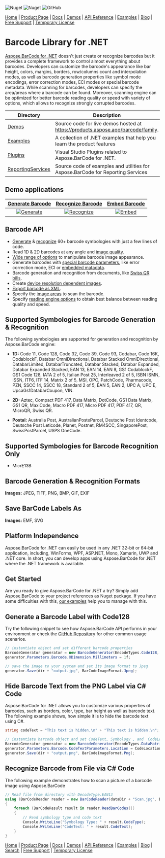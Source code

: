 ![Nuget](https://img.shields.io/nuget/v/Aspose.Barcode) ![Nuget](https://img.shields.io/nuget/dt/Aspose.Barcode) ![GitHub](https://img.shields.io/github/license/aspose-barcode/Aspose.Barcode-for-.NET)

[Home](https://www.aspose.com/) | [Product Page](https://products.aspose.com/barcode/net) | [Docs](https://docs.aspose.com/barcode/net/) | [Demos](https://products.aspose.app/barcode/family) | [API Reference](https://apireference.aspose.com/barcode/net) | [Examples](https://github.com/aspose-barcode/Aspose.BarCode-for-.NET) | [Blog](https://blog.aspose.com/category/barcode/) | [Free Support](https://forum.aspose.com/c/barcode) | [Temporary License](https://purchase.aspose.com/temporary-license)

# Barcode Library for .NET
[Aspose.BarCode for .NET](https://products.aspose.com/barcode/net) doesn't just create or recognize barcodes but it provides a complete framework to control almost everything about barcodes. Developers can customize the barcode's appearance like bar height, colors, margins, borders, row/columns count and interpolation modes, as well as barcode generation properties like symbol mode encodings, error correction modes, ECI modes or special barcode metadata. While scanning for barcodes, developers can specify the area/areas where a barcode can be found. Moreover, scanning engine can be optimized for better barcode reading quality or speed with variety of options, which allows to recognize strongly corrupted barcodes.

Directory | Description
-|-
[Demos](Demos) | Source code for live demos hosted at https://products.aspose.app/barcode/family.
[Examples](Examples) | A collection of .NET examples that help you learn the product features
[Plugins](Plugins) | Visual Studio Plugins related to Aspose.BarCode for .NET.
[ReportingServices](ReportingServices) | Source code of examples and utilities for Aspose.BarCode for Reporting Services

## Demo applications

[Generate Barcode](https://products.aspose.app/barcode/generate) | [Recognize Barcode](https://products.aspose.app/barcode/recognize) | [Embed Barcode](https://products.aspose.app/barcode/embed)
:---: | :---: | :---:
[![Generate](https://products.aspose.app/barcode/generate/img/aspose_generate-app-48.png)](https://products.aspose.app/barcode/generate) | [![Recognize](https://products.aspose.app/barcode/recognize/img/aspose_recognize-app-48.png)](https://products.aspose.app/barcode/recognize) | [![Embed](https://products.aspose.app/barcode/embed/img/aspose_embed-app-48.png)](https://products.aspose.app/barcode/embed)

## Barcode API

- [Generate](https://docs.aspose.com/barcode/net/generate-barcodes-with-aspose-barcode-apis/) & [recognize](https://docs.aspose.com/barcode/net/read-barcodes-with-aspose-barcode-apis/) 60+ barcode symbologies with just a few lines of code.
- Read 1D & 2D barcodes at any angle and [image quality](https://docs.aspose.com/barcode/net/improve-barcode-recognition/).
- [Wide range of options](https://docs.aspose.com/barcode/net/image-formatting-and-display-settings/) to manipulate barcode image appearance.
- Generate barcodes with [special barcode parameters](https://docs.aspose.com/barcode/net/qr-and-micro-qr-barcode/), like error correction mode, ECI or [embedded matadata](https://docs.aspose.com/barcode/net/pdf417-and-macropdf417-barcode/).
- Barcode generation and recognition from documents, like [Swiss QR bills](https://docs.aspose.com/barcode/net/generate-swiss-qr-code/).
- Create [device resolution dependent images](https://docs.aspose.com/barcode/net/generating-barcodes-using-new-barcode-generation-api/).
- [Export barcode as XML](https://docs.aspose.com/barcode/net/barcode-in-xml/).
- Specify the [image areas](https://docs.aspose.com/barcode/net/improve-barcode-recognition/#optimize-barcode-recognition-process-through-specific-regions-selection) to scan the barcode.
- Specify [reading engine options](https://docs.aspose.com/barcode/net/improve-barcode-recognition/) to obtain best balance between reading quality and speed.

## Supported Symbologies for Barcode Generation & Recognition
The following symbologies are supported for generation and recognition by Aspose.BarCode engine:

- **1D:** Code 11, Code 128, Code 32, Code 39, Code 93, Codabar, Code 16K, CodablockF, Databar OmniDirectional, Databar Stacked OmniDirectional, DatabarLimited, DatabarTruncated,
Databar Stacked, Databar Expanded, Databar Expanded Stacked, EAN 13, EAN 14, EAN 8, GS1 CodablockF, GS1 Code 128, IATA 2 of 5, Italian Post 25, Interleaved 2 of 5, ISBN
ISMN, ISSN, ITF6, ITF 14, Matrix 2 of 5, MSI, OPC, PatchCode, Pharmacode, PZN, SSCC 14, SSCC 18, Standard 2 of 5, EAN 5, EAN 2, UPC A, UPC E, UpcaGs1DatabarCoupon, VIN.

- **2D:** Aztec, Compact PDF 417, Data Matrix, DotCode, GS1 Data Matrix, GS1 QR, MaxiCode, Macro PDF 417, Micro PDF 417, PDF 417, QR, MicroQR, Swiss QR.

- **Postal:** Australia Post, AustralianPosteParcel, Deutsche Post Identcode, Deutsche Post Leticode, Planet, Postnet, RM4SCC, SingaporePost, SwissPostParcel, USPS OneCode.

## Supported Symbologies for Barcode Recognition Only
- MicrE13B

## Barcode Generation & Recognition Formats

**Images:** JPEG, TIFF, PNG, BMP, GIF, EXIF

## Save BarCode Labels As

**Images:** EMF, SVG

## Platform Independence

Aspose.BarCode for .NET can easily be used in any .NET 32-bit or 64-bit application, including, WinForms, WPF, ASP.NET, Mono, Xamarin, UWP and .NET core. In short, you can develop apps using Aspose.BarCode for .NET where the .NET framework is available.

## Get Started

Are you ready to give Aspose.BarCode for .NET a try? Simply add Aspose.BarCode to your project references as Nuget package. If you have some difficulties with this, [our examples](https://github.com/aspose-barcode/Aspose.BarCode-for-.NET/blob/master/Examples/CSharp/CSharp.csproj) help you to manage with this.

## Generate a Barcode Label with Code128

Try the following snippet to see how Aspose.BarCode API performs in your environment or check the [GitHub Repository](https://github.com/aspose-barcode/Aspose.BarCode-for-.NET) for other common usage scenarios.

```csharp
// instantiate object and set different barcode properties
BarcodeGenerator generator = new BarcodeGenerator(EncodeTypes.Code128, "1234567");
generator.Parameters.Barcode.XDimension.Millimeters = 1f;

// save the image to your system and set its image format to Jpeg
generator.Save(dir + "output.jpg", BarCodeImageFormat.Jpeg);
```

## Hide Barcode Text from the PNG Label via C# Code

Aspose.BarCode for .NET allows you to customize various properties of barcodes, such as borders, color, type, bar height as well as barcode text. The following example shows, how simple it is to hide the barcode text using C#.

```csharp
string codeText = "This text is hidden.\n" + "This text is hidden.\n";;

// instantiate barcode object and set CodeText, Symbology , and  CodeLocation
BarcodeGenerator generator = new BarcodeGenerator(EncodeTypes.DataMatrix, codeText);
generator.Parameters.Barcode.CodeTextParameters.Location = CodeLocation.None;
generator.Save(dir + "output.png", BarCodeImageFormat.Png);
```

## Recognize Barcode from File via C# Code

The following example demonstrates how to scan a picture of a barcode image using Aspose.BarCode
```csharp
// Read file from directory with DecodeType.EAN13
using (BarCodeReader reader = new BarCodeReader(dataDir + "Scan.jpg", DecodeType.EAN13))
{
    foreach (BarCodeResult result in reader.ReadBarCodes())
    {
        // Read symbology type and code text
        Console.WriteLine("Symbology Type: " + result.CodeType);
        Console.WriteLine("CodeText: " + result.CodeText);
    }
}
```

[Home](https://www.aspose.com/) | [Product Page](https://products.aspose.com/barcode/net) | [Docs](https://docs.aspose.com/barcode/net/) | [Demos](https://products.aspose.app/barcode/family) | [API Reference](https://apireference.aspose.com/barcode/net) | [Examples](https://github.com/aspose-barcode/Aspose.BarCode-for-.NET) | [Blog](https://blog.aspose.com/category/barcode/) | [Search](https://search.aspose.com/) | [Free Support](https://forum.aspose.com/c/barcode) | [Temporary License](https://purchase.aspose.com/temporary-license)
